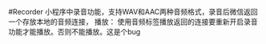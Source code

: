 #Recorder
小程序中录音功能，支持WAV和AAC两种音频格式，录音后微信返回一个存放本地的音频连接，
播放：
使用音频标签播放返回的连接要重新开启录音功能才能播放。否则不能播放。这是个bug
